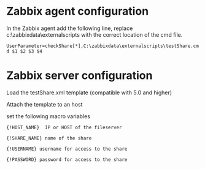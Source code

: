 # Zabbix agent configuration

In the Zabbix agent add the following line, replace c:\zabbixdata\externalscripts with the correct location of the cmd file.

 `UserParameter=checkShare[*],C:\zabbixdata\externalscripts\testShare.cmd $1 $2 $3 $4`

# Zabbix server configuration

Load the testShare.xml template (compatible with 5.0 and higher)

Attach the template to an host

set the following macro variables

`{!HOST_NAME}  IP or HOST of the fileserver`

`{!SHARE_NAME} name of the share`

`{!USERNAME} username for access to the share`

`{!PASSWORD} password for access to the share`
